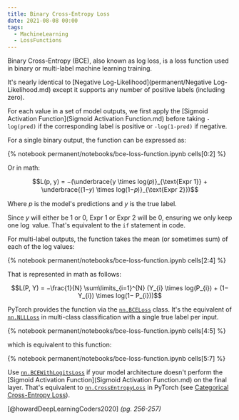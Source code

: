 ```yaml
---
title: Binary Cross-Entropy Loss
date: 2021-08-08 00:00
tags:
  - MachineLearning
  - LossFunctions
---
```


Binary Cross-Entropy (BCE), also known as log loss, is a loss function used in binary or multi-label machine learning training.

It's nearly identical to [Negative Log-Likelihood](permanent/Negative Log-Likelihood.md) except it supports any number of positive labels (including zero).

For each value in a set of model outputs, we first apply the [Sigmoid Activation Function](Sigmoid Activation Function.md) before taking `-log(pred)` if the corresponding label is positive or `-log(1-pred)` if negative.

For a single binary output, the function can be expressed as:

{% notebook permanent/notebooks/bce-loss-function.ipynb cells[0:2] %}

Or in math:

$$L(p, y) = −(\underbrace{y \times log(𝑝)}_{\text{Expr 1}} + \underbrace{(1−𝑦) \times log(1−𝑝)}_{\text{Expr 2}})$$

Where $p$ is the model's predictions and $y$ is the true label.

Since $y$ will either be $1$ or $0$, $\text{Expr 1}$ or $\text{Expr 2}$ will be 0, ensuring we only keep one $\log$ value. That's equivalent to the `if` statement in code.

For multi-label outputs, the function takes the mean (or sometimes sum) of each of the log values:

{% notebook permanent/notebooks/bce-loss-function.ipynb cells[2:4] %}

That is represented in math as follows:

$$L(P, Y) = −\frac{1}{N} \sum\limits_{i=1}^{N} (Y_{i} \times log(P_{i}) + (1− Y_{i}) \times log(1− P_{i}))$$

PyTorch provides the function via the [`nn.BCELoss`](https://pytorch.org/docs/stable/generated/torch.nn.BCELoss.html) class. It's the equivalent of [`nn.NLLLoss`](https://pytorch.org/docs/stable/generated/torch.nn.CrossEntropyLoss.html) in multi-class classification with a single true label per input.

{% notebook permanent/notebooks/bce-loss-function.ipynb cells[4:5] %}

which is equivalent to this function:

{% notebook permanent/notebooks/bce-loss-function.ipynb cells[5:7] %}

Use [`nn.BCEWithLogitsLoss`](https://pytorch.org/docs/stable/generated/torch.nn.BCEWithLogitsLoss.html) if your model architecture doesn't perform the [Sigmoid Activation Function](Sigmoid Activation Function.md) on the final layer. That's equivalent to [`nn.CrossEntropyLoss`](https://pytorch.org/docs/stable/generated/torch.nn.CrossEntropyLoss.html) in PyTorch (see [Categorical Cross-Entropy Loss](categorical-cross-entropy-loss.md)).

[@howardDeepLearningCoders2020] *(pg. 256-257)*
